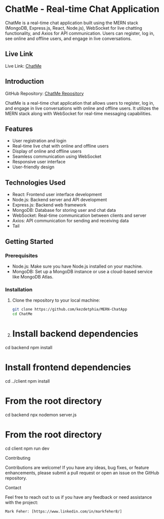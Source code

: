 # ChatMe - Real-time Chat Application

ChatMe is a real-time chat application built using the MERN stack (MongoDB, Express.js, React, Node.js), WebSocket for live chatting functionality, and Axios for API communication. Users can register, log in, see online and offline users, and engage in live conversations.

## Live Link

Live Link: [ChatMe](https://your-live-link-here.com/)

## Introduction

GitHub Repository: [ChatMe Repository](https://github.com/kezdetphia/MERN-ChatApp)

ChatMe is a real-time chat application that allows users to register, log in, and engage in live conversations with online and offline users. It utilizes the MERN stack along with WebSocket for real-time messaging capabilities.

## Features

- User registration and login
- Real-time live chat with online and offline users
- Display of online and offline users
- Seamless communication using WebSocket
- Responsive user interface
- User-friendly design

## Technologies Used

- React: Frontend user interface development
- Node.js: Backend server and API development
- Express.js: Backend web framework
- MongoDB: Database for storing user and chat data
- WebSocket: Real-time communication between clients and server
- Axios: API communication for sending and receiving data
- Tail

## Getting Started

### Prerequisites

- Node.js: Make sure you have Node.js installed on your machine.
- MongoDB: Set up a MongoDB instance or use a cloud-based service like MongoDB Atlas.

### Installation

1. Clone the repository to your local machine:

   ```bash
   git clone https://github.com/kezdetphia/MERN-ChatApp
   cd ChatMe

2. # Install backend dependencies
cd backend
npm install

# Install frontend dependencies
cd ../client
npm install

# From the root directory
cd backend
npx nodemon server.js

# From the root directory
cd client
npm run dev

Contributing

Contributions are welcome! If you have any ideas, bug fixes, or feature enhancements, please submit a pull request or open an issue on the GitHub repository.


Contact

Feel free to reach out to us if you have any feedback or need assistance with the project:

    Mark Feher: [https://www.linkedin.com/in/markfeher8/]
